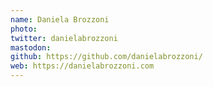 ```yaml
---
name: Daniela Brozzoni
photo:
twitter: danielabrozzoni
mastodon:
github: https://github.com/danielabrozzoni/
web: https://danielabrozzoni.com
---
```

